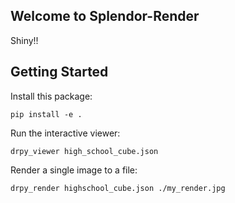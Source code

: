 ## Welcome to Splendor-Render
Shiny!!

## Getting Started
Install this package:
```
pip install -e .
```

Run the interactive viewer:
```
drpy_viewer high_school_cube.json
```

Render a single image to a file:
```
drpy_render highschool_cube.json ./my_render.jpg
```
